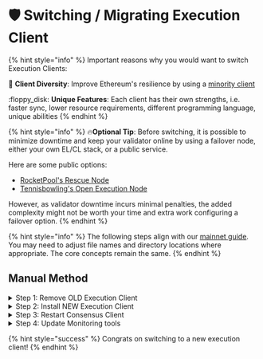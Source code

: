 # 🛡 Switching / Migrating Execution Client

{% hint style="info" %}
Important reasons why you would want to switch Execution Clients:

:owl: **Client Diversity**: Improve Ethereum's resilience by using a [minority client](https://mirror.xyz/jmcook.eth/S7ONEka\_0RgtKTZ3-dakPmAHQNPvuj15nh0YGKPFriA)

:floppy\_disk: **Unique Features**: Each client has their own strengths, i.e. faster sync, lower resource requirements, different programming language, unique abilities
{% endhint %}

{% hint style="info" %}
:fire:**Optional Tip**: Before switching, it is possible to minimize downtime and keep your validator online by using a failover node, either your own EL/CL stack, or a public service.

Here are some public options:

* [RocketPool's Rescue Node](https://rescuenode.com/docs/how-to-connect/solo)
* [Tennisbowling's Open Execution Node](https://openexecution.tennisbowling.com/)

However, as validator downtime incurs minimal penalties, the added complexity might not be worth your time and extra work configuring a failover option.
{% endhint %}

{% hint style="info" %}
The following steps align with our [mainnet guide](../../../guide-or-how-to-setup-a-validator-on-eth2-mainnet/). You may need to adjust file names and directory locations where appropriate. The core concepts remain the same.
{% endhint %}

## Manual Method

<details>

<summary>Step 1: Remove OLD Execution Client</summary>

Stop execution client and remove data paths, binaries and service files.

```bash
# Stop Execution Client
sudo systemctl stop eth1
sudo systemctl disable eth1

# Remove service file
sudo rm /etc/systemd/system/eth1.service

# Nethermind
sudo rm -rf $HOME/nethermind
sudo rm -rf $HOME/.nethermind

# Besu
sudo rm -rf $HOME/besu
sudo rm -rf $HOME/.besu

# Geth
sudo rm -rf /usr/bin/geth
sudo rm -rf $HOME/.ethereum
sudo add-apt-repository --remove ppa:ethereum/ethereum -y
sudo apt remove ethereum -y

# Erigon
sudo rm -rf $HOME/erigon
sudo rm -rf /var/lib/erigon
```

</details>

<details>

<summary>Step 2: Install NEW Execution Client</summary>

Follow the instructions found under section: [Installing a new Execution Client.](../part-i-installation/installing-execution-client.md)

***

:fire:**Tip**: As well as being a minority client, **Nethermind** is known to be incredibly fast at syncing, often as quick as 2 hours with fast NVME drives.

</details>

<details>

<summary>Step 3: Restart Consensus Client</summary>

Ensure the consensus client establishes a connection to the new execution client.

```bash
sudo systemctl restart beacon-chain
```

</details>

<details>

<summary>Step 4: Update Monitoring tools</summary>

**Promentheus and Grafana**:

* Revisit the [monitoring guide](../part-i-installation/monitoring-your-validator-with-grafana-and-prometheus.md) and update your `prometheus.yml`configuration for the new execution client.
* Ensure prometheus is connected to your new execution client's metrics port 6060.
* Also import your new execution client's dashboard.

**Beaconcha.in Mobile App:**

* To receive new notifications, update your app's settings to indicate you're using a different execution client

</details>

{% hint style="success" %}
Congrats on switching to a new execution client!
{% endhint %}
